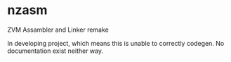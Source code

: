 # nzasm
ZVM Assambler and Linker remake

In developing project, which means this is unable to correctly codegen. No documentation exist neither way.
